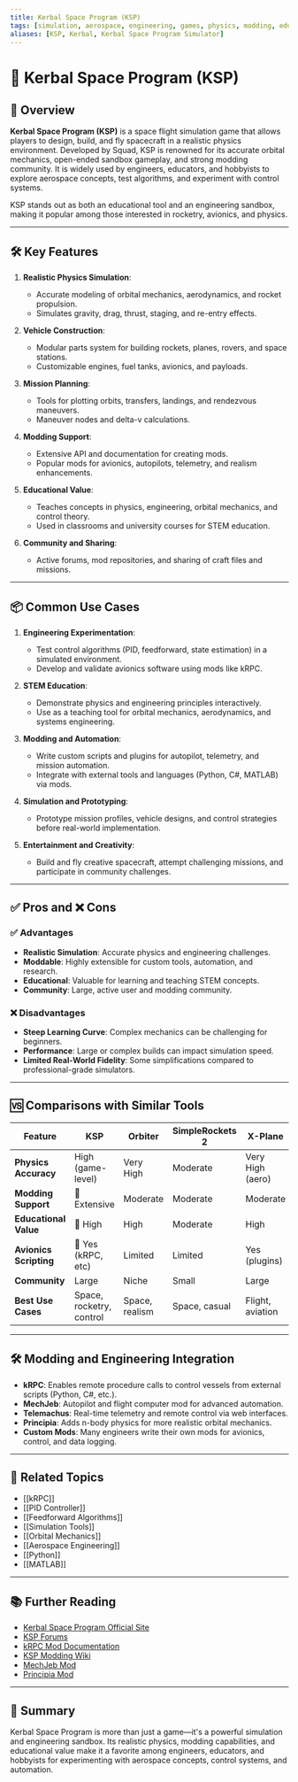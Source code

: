 ```yaml
---
title: Kerbal Space Program (KSP)
tags: [simulation, aerospace, engineering, games, physics, modding, education]
aliases: [KSP, Kerbal, Kerbal Space Program Simulator]
---
```


# 🚀 Kerbal Space Program (KSP)

## 🧭 Overview

**Kerbal Space Program (KSP)** is a space flight simulation game that allows players to design, build, and fly spacecraft in a realistic physics environment. Developed by Squad, KSP is renowned for its accurate orbital mechanics, open-ended sandbox gameplay, and strong modding community. It is widely used by engineers, educators, and hobbyists to explore aerospace concepts, test algorithms, and experiment with control systems.

KSP stands out as both an educational tool and an engineering sandbox, making it popular among those interested in rocketry, avionics, and physics.

---

## 🛠️ Key Features

1. **Realistic Physics Simulation**:
   - Accurate modeling of orbital mechanics, aerodynamics, and rocket propulsion.
   - Simulates gravity, drag, thrust, staging, and re-entry effects.

2. **Vehicle Construction**:
   - Modular parts system for building rockets, planes, rovers, and space stations.
   - Customizable engines, fuel tanks, avionics, and payloads.

3. **Mission Planning**:
   - Tools for plotting orbits, transfers, landings, and rendezvous maneuvers.
   - Maneuver nodes and delta-v calculations.

4. **Modding Support**:
   - Extensive API and documentation for creating mods.
   - Popular mods for avionics, autopilots, telemetry, and realism enhancements.

5. **Educational Value**:
   - Teaches concepts in physics, engineering, orbital mechanics, and control theory.
   - Used in classrooms and university courses for STEM education.

6. **Community and Sharing**:
   - Active forums, mod repositories, and sharing of craft files and missions.

---

## 📦 Common Use Cases

1. **Engineering Experimentation**:
   - Test control algorithms (PID, feedforward, state estimation) in a simulated environment.
   - Develop and validate avionics software using mods like kRPC.

2. **STEM Education**:
   - Demonstrate physics and engineering principles interactively.
   - Use as a teaching tool for orbital mechanics, aerodynamics, and systems engineering.

3. **Modding and Automation**:
   - Write custom scripts and plugins for autopilot, telemetry, and mission automation.
   - Integrate with external tools and languages (Python, C#, MATLAB) via mods.

4. **Simulation and Prototyping**:
   - Prototype mission profiles, vehicle designs, and control strategies before real-world implementation.

5. **Entertainment and Creativity**:
   - Build and fly creative spacecraft, attempt challenging missions, and participate in community challenges.

---

## ✅ Pros and ❌ Cons

### ✅ Advantages
- **Realistic Simulation**: Accurate physics and engineering challenges.
- **Moddable**: Highly extensible for custom tools, automation, and research.
- **Educational**: Valuable for learning and teaching STEM concepts.
- **Community**: Large, active user and modding community.

### ❌ Disadvantages
- **Steep Learning Curve**: Complex mechanics can be challenging for beginners.
- **Performance**: Large or complex builds can impact simulation speed.
- **Limited Real-World Fidelity**: Some simplifications compared to professional-grade simulators.

---

## 🆚 Comparisons with Similar Tools

| Feature                | KSP                | Orbiter           | SimpleRockets 2   | X-Plane           |
|------------------------|--------------------|-------------------|-------------------|-------------------|
| **Physics Accuracy**   | High (game-level)  | Very High         | Moderate          | Very High (aero)  |
| **Modding Support**    | 🌟 Extensive       | Moderate          | Moderate          | Moderate          |
| **Educational Value**  | 🌟 High            | High              | Moderate          | High              |
| **Avionics Scripting** | 🌟 Yes (kRPC, etc) | Limited           | Limited           | Yes (plugins)     |
| **Community**          | Large              | Niche             | Small             | Large             |
| **Best Use Cases**     | Space, rocketry, control | Space, realism | Space, casual     | Flight, aviation  |

---

## 🛠️ Modding and Engineering Integration

- **kRPC**: Enables remote procedure calls to control vessels from external scripts (Python, C#, etc.).
- **MechJeb**: Autopilot and flight computer mod for advanced automation.
- **Telemachus**: Real-time telemetry and remote control via web interfaces.
- **Principia**: Adds n-body physics for more realistic orbital mechanics.
- **Custom Mods**: Many engineers write their own mods for avionics, control, and data logging.

---

## 🔗 Related Topics

- [[kRPC]]
- [[PID Controller]]
- [[Feedforward Algorithms]]
- [[Simulation Tools]]
- [[Orbital Mechanics]]
- [[Aerospace Engineering]]
- [[Python]]
- [[MATLAB]]

---

## 📚 Further Reading

- [Kerbal Space Program Official Site](https://www.kerbalspaceprogram.com/)
- [KSP Forums](https://forum.kerbalspaceprogram.com/)
- [kRPC Mod Documentation](https://krpc.github.io/krpc/)
- [KSP Modding Wiki](https://wiki.kerbalspaceprogram.com/wiki/Modding)
- [MechJeb Mod](https://github.com/MuMech/MechJeb2)
- [Principia Mod](https://github.com/mockingbirdnest/Principia)

---

## 🧠 Summary

Kerbal Space Program is more than just a game—it's a powerful simulation and engineering sandbox. Its realistic physics, modding capabilities, and educational value make it a favorite among engineers, educators, and hobbyists for experimenting with aerospace concepts, control systems, and automation.
